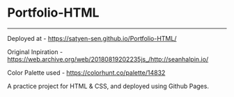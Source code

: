# Portfolio-HTML

***

Deployed at           -  https://satyen-sen.github.io/Portfolio-HTML/

Original Inpiration   - https://web.archive.org/web/20180819202235js_/http://seanhalpin.io/ 

Color Palette used    - https://colorhunt.co/palette/14832  

A practice project for HTML & CSS, and deployed using Github Pages. 
